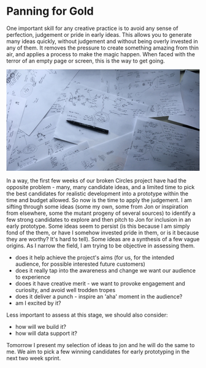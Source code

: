 # Panning for Gold

One important skill for any creative practice is to avoid any sense of perfection, judgement or pride in early ideas. This allows you to generate many ideas  quickly, without judgement and without being overly invested in any of them. It removes the pressure to create something amazing from thin air, and applies a process to make the magic happen. When faced with the terror of an empty page or screen, this is the way to get going. 

![image of sketched/scribbled designs on paper](/images/earlyDesigns.jpg)

In a way, the first few weeks of our broken Circles project have had the opposite problem - many, many candidate ideas, and a limited time to pick the best candidates for realistic development into a prototype within the time and budget allowed. So now is the time to apply the judgement. I am sifting through some ideas (some my own, some from Jon or inspiration from elsewhere, some the mutant progeny of several sources) to identify a few strong candidates to explore and then pitch to Jon for inclusion in an early prototype. Some ideas seem to persist (is this because I am simply fond of the them, or have I somehow invested pride in them, or is it because they are worthy? It's hard to tell). Some ideas are a synthesis of a few vague origins. As I narrow the field, I am trying to be objective in assessing them. 
 - does it help achieve the project's aims (for us, for the intended audience, for possible interested future customers)
 - does it really tap into the awareness and change we want our audience to experience
 - dooes it have creative merit - we want to provoke engagement and curiosity, and avoid well trodden tropes
 - does it deliver a punch - inspire an 'aha' moment in the audience?
 - am I excited by it?

Less important to assess at this stage, we should also consider:
 - how will we build it?
 - how will data support it?
	
Tomorrow I present my selection of ideas to jon and he will do the same to me.
We aim to pick a few winning candidates for early prototyping in the next two week sprint.
